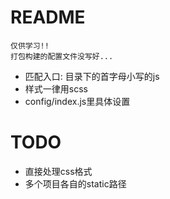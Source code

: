 # README

```
仅供学习!! 
打包构建的配置文件没写好...
```

- 匹配入口: 目录下的首字母小写的js
- 样式一律用scss
- config/index.js里具体设置

# TODO

- 直接处理css格式
- 多个项目各自的static路径
